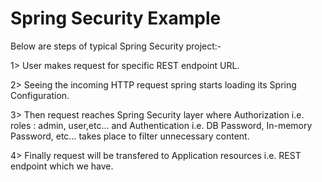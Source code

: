 # Spring Security Example 

Below are steps of typical Spring Security project:-

1> User makes request for specific REST endpoint URL.

2> Seeing the incoming HTTP request spring starts loading its Spring Configuration. 

3> Then request reaches Spring Security layer where Authorization i.e. roles : admin, user,etc... and Authentication i.e. DB Password, In-memory Password, etc... takes place to filter unnecessary content. 

4> Finally request will be transfered to Application resources i.e. REST endpoint which we have.

